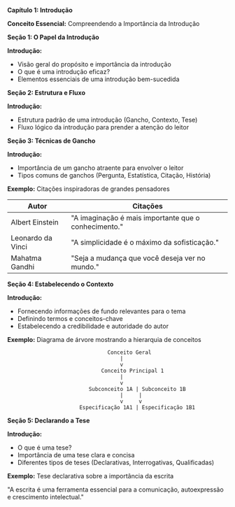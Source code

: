 **Capítulo 1: Introdução**

**Conceito Essencial:** Compreendendo a Importância da Introdução

**Seção 1: O Papel da Introdução**

**Introdução:**

* Visão geral do propósito e importância da introdução
* O que é uma introdução eficaz?
* Elementos essenciais de uma introdução bem-sucedida

**Seção 2: Estrutura e Fluxo**

**Introdução:**

* Estrutura padrão de uma introdução (Gancho, Contexto, Tese)
* Fluxo lógico da introdução para prender a atenção do leitor

**Seção 3: Técnicas de Gancho**

**Introdução:**

* Importância de um gancho atraente para envolver o leitor
* Tipos comuns de ganchos (Pergunta, Estatística, Citação, História)

**Exemplo:** Citações inspiradoras de grandes pensadores

| **Autor** | **Citações** |
|---|---|
| Albert Einstein | "A imaginação é mais importante que o conhecimento." |
| Leonardo da Vinci | "A simplicidade é o máximo da sofisticação." |
| Mahatma Gandhi | "Seja a mudança que você deseja ver no mundo." |

**Seção 4: Estabelecendo o Contexto**

**Introdução:**

* Fornecendo informações de fundo relevantes para o tema
* Definindo termos e conceitos-chave
* Estabelecendo a credibilidade e autoridade do autor

**Exemplo:** Diagrama de árvore mostrando a hierarquia de conceitos

```
                                Conceito Geral
                                    |
                                    v
                              Conceito Principal 1
                                    |
                                    v
                          Subconceito 1A | Subconceito 1B
                                    |     |
                                    v     v
                       Especificação 1A1 | Especificação 1B1
```

**Seção 5: Declarando a Tese**

**Introdução:**

* O que é uma tese?
* Importância de uma tese clara e concisa
* Diferentes tipos de teses (Declarativas, Interrogativas, Qualificadas)

**Exemplo:** Tese declarativa sobre a importância da escrita

"A escrita é uma ferramenta essencial para a comunicação, autoexpressão e crescimento intelectual."